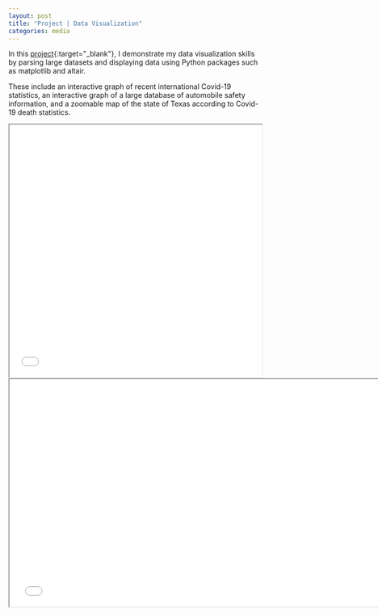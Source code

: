 ```yaml
---
layout: post
title: "Project | Data Visualization"
categories: media
---
```




In this [project](/assets/PortfolioDataViz.ipynb){:target="_blank"}, I demonstrate my data visualization skills by parsing large datasets and displaying data using Python packages such as matplotlib and altair.

These include an interactive graph of recent international Covid-19 statistics, an interactive graph of a large database of automobile safety information, and a zoomable map of the state of Texas according to Covid-19 death statistics. 

<iframe src="/assets/CarSelector.html" Height = "500" Width = "500" ></iframe>

<iframe src="/assets/WeatherBarChart.html" Height = "450" Width = "750" ></iframe>


